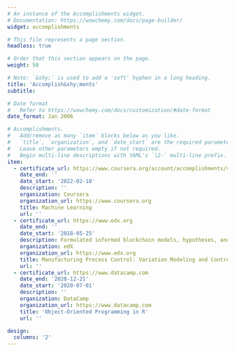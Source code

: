 ```yaml
---
# An instance of the Accomplishments widget.
# Documentation: https://wowchemy.com/docs/page-builder/
widget: accomplishments

# This file represents a page section.
headless: true

# Order that this section appears on the page.
weight: 50

# Note: `&shy;` is used to add a 'soft' hyphen in a long heading.
title: 'Accomplish&shy;ments'
subtitle:

# Date format
#   Refer to https://wowchemy.com/docs/customization/#date-format
date_format: Jan 2006

# Accomplishments.
#   Add/remove as many `item` blocks below as you like.
#   `title`, `organization`, and `date_start` are the required parameters.
#   Leave other parameters empty if not required.
#   Begin multi-line descriptions with YAML's `|2-` multi-line prefix.
item:
  - certificate_url: https://www.coursera.org/account/accomplishments/verify/39DB5G22RZAS
    date_end: ''
    date_start: '2022-02-18'
    description: ''
    organization: Coursera
    organization_url: https://www.coursera.org
    title: Machine Learning
    url: ''
  - certificate_url: https://www.edx.org
    date_end: ''
    date_start: '2018-05-25'
    description: Formulated informed blockchain models, hypotheses, and use cases.
    organization: edX
    organization_url: https://www.edx.org
    title: Manufacturing Process Control: Variation Modeling and Control
    url: ''
  - certificate_url: https://www.datacamp.com
    date_end: '2020-12-21'
    date_start: '2020-07-01'
    description: ''
    organization: DataCamp
    organization_url: https://www.datacamp.com
    title: 'Object-Oriented Programming in R'
    url: ''

design:
  columns: '2'
---
```

